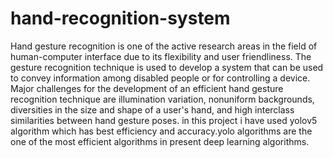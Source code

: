 # hand-recognition-system
Hand gesture recognition is one of the active research areas in the field of human-computer interface due to its
flexibility and user friendliness. The gesture recognition technique is used to develop a system that can be used 
to convey information among disabled people or for controlling a device. Major challenges for the development of an 
efficient hand gesture recognition technique are illumination variation, nonuniform backgrounds, diversities in the 
size and shape of a user's hand, and high interclass similarities between hand gesture poses. in this project i have 
used yolov5 algorithm which has best efficiency and accuracy.yolo algorithms are the one of the most efficient 
algorithms in present deep learning algorithms.
